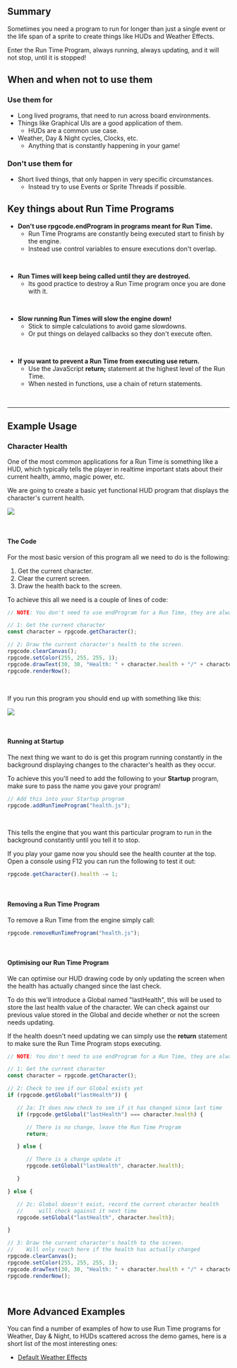 ## Summary
Sometimes you need a program to run for longer than just a single event or the
life span of a sprite to create things like HUDs and Weather Effects.

Enter the Run Time Program, always running, always updating, and it will not stop,
until it is stopped!

## When and when not to use them

### Use them for
* Long lived programs, that need to run across board environments.
* Things like Graphical UIs are a good application of them.
  * HUDs are a common use case.
* Weather, Day & Night cycles, Clocks, etc.
  * Anything that is constantly happening in your game!

### Don't use them for
* Short lived things, that only happen in very specific circumstances.
  * Instead try to use Events or Sprite Threads if possible.

## Key things about Run Time Programs

* **Don't use rpgcode.endProgram in programs meant for Run Time.**
  * Run Time Programs are constantly being executed start to finish by the engine.
  * Instead use control variables to ensure executions don't overlap.

<br/>

* **Run Times will keep being called until they are destroyed.**
  * Its good practice to destroy a Run Time program once you are done with it.

<br/>

* **Slow running Run Times will slow the engine down!**
  * Stick to simple calculations to avoid game slowdowns.
  * Or put things on delayed callbacks so they don't execute often.

<br/>

* **If you want to prevent a Run Time from executing use return.**
  * Use the JavaScript **return;** statement at the highest level of the Run Time.
  * When nested in functions, use a chain of return statements.

<br/>

---

## Example Usage

### Character Health
One of the most common applications for a Run Time is something like a HUD, which
typically tells the player in realtime important stats about their current health,
ammo, magic power, etc.

We are going to create a basic yet functional HUD program that displays the
character's current health.

![](images/programming_guide/08_run_time_programs/images/1.gif)

<br/>

#### The Code

For the most basic version of this program all we need to do is the following:

1. Get the current character.
2. Clear the current screen.
3. Draw the health back to the screen.

To achieve this all we need is a couple of lines of code:

```javascript
// NOTE: You don't need to use endProgram for a Run Time, they are always running!

// 1: Get the current character
const character = rpgcode.getCharacter();

// 2: Draw the current character's health to the screen.
rpgcode.clearCanvas();
rpgcode.setColor(255, 255, 255, 1);
rpgcode.drawText(30, 30, "Health: " + character.health + "/" + character.maxHealth);
rpgcode.renderNow();
```

<br/>

If you run this program you should end up with something like this:

![](images/programming_guide/08_run_time_programs/images/2.png)

<br/>

#### Running at Startup
The next thing we want to do is get this program running constantly in the
background displaying changes to the character's health as they occur.

To achieve this you'll need to add the following to your **Startup** program,
make sure to pass the name you gave your program!

```javascript
// Add this into your Startup program
rpgcode.addRunTimeProgram("health.js");
```

<br/>

This tells the engine that you want this particular program to run in the
background constantly until you tell it to stop.

If you play your game now you should see the health counter at the top. Open a
console using F12 you can run the following to test it out:

```javascript
rpgcode.getCharacter().health -= 1;
```

<br/>

#### Removing a Run Time Program

To remove a Run Time from the engine simply call:

```javascript
rpgcode.removeRunTimeProgram("health.js");
```

<br/>

#### Optimising our Run Time Program

We can optimise our HUD drawing code by only updating the screen when the health
has actually changed since the last check.

To do this we'll introduce a Global named "lastHealth", this will be used to store
the last health value of the character. We can check against our previous value
stored in the Global and decide whether or not the screen needs updating.

If the health doesn't need updating we can simply use the **return** statement
to make sure the Run Time Program stops executing.

```javascript
// NOTE: You don't need to use endProgram for a Run Time, they are always running!

// 1: Get the current character
const character = rpgcode.getCharacter();

// 2: Check to see if our Global exists yet
if (rpgcode.getGlobal("lastHealth")) {

   // 2a: It does now check to see if it has changed since last time
   if (rpgcode.getGlobal("lastHealth") === character.health) {

      // There is no change, leave the Run Time Program
      return;

   } else {

      // There is a change update it
      rpgcode.setGlobal("lastHealth", character.health);

   }

} else {

   // 2c: Global doesn't exist, record the current character health
   //     will check against it next time
   rpgcode.setGlobal("lastHealth", character.health);

}

// 3: Draw the current character's health to the screen.
//    Will only reach here if the health has actually changed
rpgcode.clearCanvas();
rpgcode.setColor(255, 255, 255, 1);
rpgcode.drawText(30, 30, "Health: " + character.health + "/" + character.maxHealth);
rpgcode.renderNow();
```

<br/>

## More Advanced Examples
You can find a number of examples of how to use Run Time programs for Weather,
Day & Night, to HUDs scattered across the demo games, here is a short list of
the most interesting ones:

* <a href="https://github.com/swordmaster2k/rpgwizard/blob/develop/demo/The%20Wizard's%20Tower/Programs/defaults/weather.js" target="_blank">Default Weather Effects</a>
